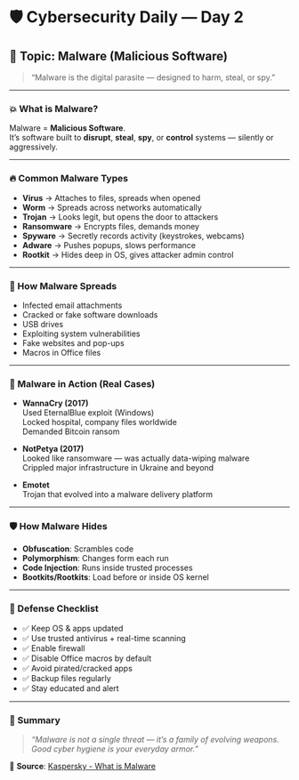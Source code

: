 # 🛡️ Cybersecurity Daily — Day 2

## 📌 Topic: Malware (Malicious Software)

> “Malware is the digital parasite — designed to harm, steal, or spy.”

---

### 💥 What is Malware?

Malware = **Malicious Software**.  
It’s software built to **disrupt**, **steal**, **spy**, or **control** systems — silently or aggressively.

---

### 🔥 Common Malware Types

- **Virus** → Attaches to files, spreads when opened  
- **Worm** → Spreads across networks automatically  
- **Trojan** → Looks legit, but opens the door to attackers  
- **Ransomware** → Encrypts files, demands money  
- **Spyware** → Secretly records activity (keystrokes, webcams)  
- **Adware** → Pushes popups, slows performance  
- **Rootkit** → Hides deep in OS, gives attacker admin control  

---

### 📡 How Malware Spreads

- Infected email attachments  
- Cracked or fake software downloads  
- USB drives  
- Exploiting system vulnerabilities  
- Fake websites and pop-ups  
- Macros in Office files  

---

### 🔬 Malware in Action (Real Cases)

- **WannaCry (2017)**  
  Used EternalBlue exploit (Windows)  
  Locked hospital, company files worldwide  
  Demanded Bitcoin ransom  

- **NotPetya (2017)**  
  Looked like ransomware — was actually data-wiping malware  
  Crippled major infrastructure in Ukraine and beyond  

- **Emotet**  
  Trojan that evolved into a malware delivery platform  

---

### 🛡️ How Malware Hides

- **Obfuscation**: Scrambles code  
- **Polymorphism**: Changes form each run  
- **Code Injection**: Runs inside trusted processes  
- **Bootkits/Rootkits**: Load before or inside OS kernel  

---

### 🔧 Defense Checklist

- ✅ Keep OS & apps updated  
- ✅ Use trusted antivirus + real-time scanning  
- ✅ Enable firewall  
- ✅ Disable Office macros by default  
- ✅ Avoid pirated/cracked apps  
- ✅ Backup files regularly  
- ✅ Stay educated and alert  

---

### 📌 Summary

> *“Malware is not a single threat — it’s a family of evolving weapons. Good cyber hygiene is your everyday armor.”*

🔗 **Source**: [Kaspersky - What is Malware](https://www.kaspersky.com/resource-center/threats/malware)
